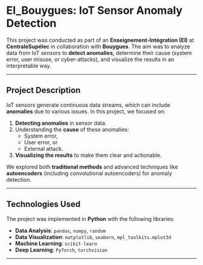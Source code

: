 # **EI_Bouygues: IoT Sensor Anomaly Detection**

This project was conducted as part of an **Enseignement-Intégration (EI)** at **CentraleSupélec** in collaboration with **Bouygues**. The aim was to analyze data from IoT sensors to **detect anomalies**, determine their cause (system error, user misuse, or cyber-attacks), and visualize the results in an interpretable way.

---

## **Project Description**

IoT sensors generate continuous data streams, which can include **anomalies** due to various issues. In this project, we focused on:
1. **Detecting anomalies** in sensor data.  
2. Understanding the **cause** of these anomalies:  
   - System error,  
   - User error, or  
   - External attack.  
3. **Visualizing the results** to make them clear and actionable.

We explored both **traditional methods** and advanced techniques like **autoencoders** (including convolutional autoencoders) for anomaly detection.

---

## **Technologies Used**

The project was implemented in **Python** with the following libraries:  
- **Data Analysis**: `pandas`, `numpy`, `random`  
- **Data Visualization**: `matplotlib`, `seaborn`, `mpl_toolkits.mplot3d`  
- **Machine Learning**: `scikit-learn`  
- **Deep Learning**: `PyTorch`, `torchvision`  

---
